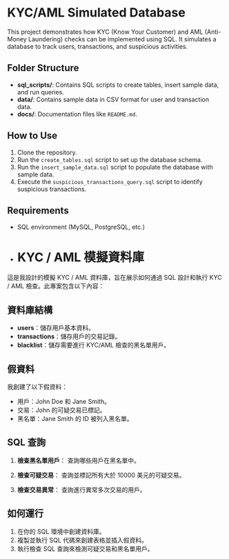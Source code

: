 # KYC/AML Simulated Database

This project demonstrates how KYC (Know Your Customer) and AML (Anti-Money Laundering) checks can be implemented using SQL. It simulates a database to track users, transactions, and suspicious activities.

## Folder Structure

- **sql_scripts/**: Contains SQL scripts to create tables, insert sample data, and run queries.
- **data/**: Contains sample data in CSV format for user and transaction data.
- **docs/**: Documentation files like `README.md`.

## How to Use

1. Clone the repository.
2. Run the `create_tables.sql` script to set up the database schema.
3. Run the `insert_sample_data.sql` script to populate the database with sample data.
4. Execute the `suspicious_transactions_query.sql` script to identify suspicious transactions.

## Requirements

- SQL environment (MySQL, PostgreSQL, etc.)



- # KYC / AML 模擬資料庫

這是我設計的模擬 KYC / AML 資料庫，旨在展示如何通過 SQL 設計和執行 KYC / AML 檢查。此專案包含以下內容：

## 資料庫結構

- **users**：儲存用戶基本資料。
- **transactions**：儲存用戶的交易記錄。
- **blacklist**：儲存需要進行 KYC/AML 檢查的黑名單用戶。

## 假資料

我創建了以下假資料：

- 用戶：John Doe 和 Jane Smith。
- 交易：John 的可疑交易已標記。
- 黑名單：Jane Smith 的 ID 被列入黑名單。

## SQL 查詢

1. **檢查黑名單用戶**：
   查詢哪些用戶在黑名單中。

2. **檢查可疑交易**：
   查詢並標記所有大於 10000 美元的可疑交易。

3. **檢查交易異常**：
   查詢進行異常多次交易的用戶。

## 如何運行

1. 在你的 SQL 環境中創建資料庫。
2. 複製並執行 SQL 代碼來創建表格並插入假資料。
3. 執行檢查 SQL 查詢來檢測可疑交易和黑名單用戶。

